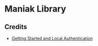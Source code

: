 # Maniak Library


## Credits

- [Getting Started and Local Authentication](http://scotch.io/tutorials/javascript/easy-node-authentication-setup-and-local)
